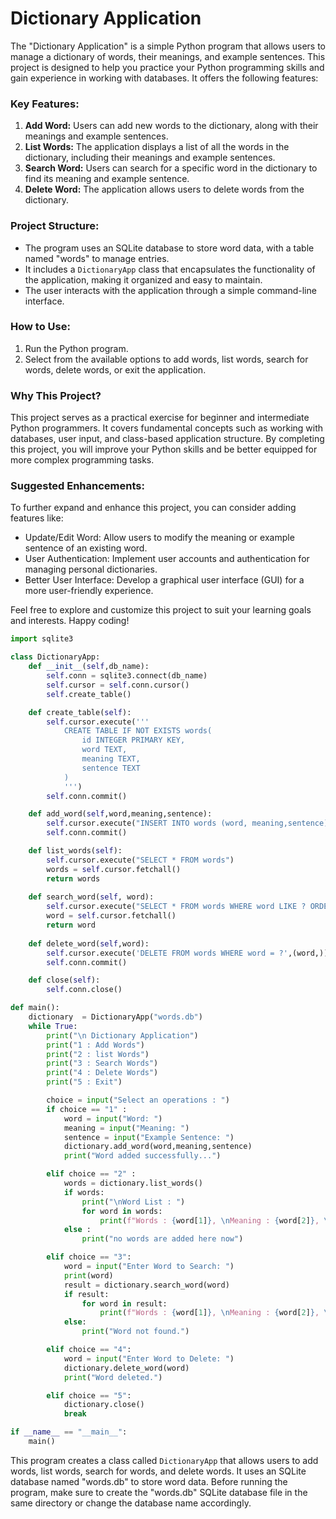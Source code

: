 # **Dictionary Application**

The "Dictionary Application" is a simple Python program that allows users to manage a dictionary of words, their meanings, and example sentences. This project is designed to help you practice your Python programming skills and gain experience in working with databases. It offers the following features:

### Key Features:

1. **Add Word:** Users can add new words to the dictionary, along with their meanings and example sentences.
2. **List Words:** The application displays a list of all the words in the dictionary, including their meanings and example sentences.
3. **Search Word:** Users can search for a specific word in the dictionary to find its meaning and example sentence.
4. **Delete Word:** The application allows users to delete words from the dictionary.

### Project Structure:

- The program uses an SQLite database to store word data, with a table named "words" to manage entries.
- It includes a `DictionaryApp` class that encapsulates the functionality of the application, making it organized and easy to maintain.
- The user interacts with the application through a simple command-line interface.

### How to Use:

1. Run the Python program.
2. Select from the available options to add words, list words, search for words, delete words, or exit the application.

### Why This Project?

This project serves as a practical exercise for beginner and intermediate Python programmers. It covers fundamental concepts such as working with databases, user input, and class-based application structure. By completing this project, you will improve your Python skills and be better equipped for more complex programming tasks.


### Suggested Enhancements:

To further expand and enhance this project, you can consider adding features like:

- Update/Edit Word: Allow users to modify the meaning or example sentence of an existing word.
- User Authentication: Implement user accounts and authentication for managing personal dictionaries.
- Better User Interface: Develop a graphical user interface (GUI) for a more user-friendly experience.

Feel free to explore and customize this project to suit your learning goals and interests. Happy coding!



```python
import sqlite3

class DictionaryApp:
    def __init__(self,db_name):
        self.conn = sqlite3.connect(db_name)
        self.cursor = self.conn.cursor()
        self.create_table()

    def create_table(self):
        self.cursor.execute('''
            CREATE TABLE IF NOT EXISTS words(
                id INTEGER PRIMARY KEY,
                word TEXT,
                meaning TEXT,
                sentence TEXT            
            )
            ''')
        self.conn.commit()

    def add_word(self,word,meaning,sentence):
        self.cursor.execute("INSERT INTO words (word, meaning,sentence) VALUES ( ?, ?, ?)",(word,meaning,sentence))
        self.conn.commit()

    def list_words(self):
        self.cursor.execute("SELECT * FROM words")
        words = self.cursor.fetchall()
        return words
    
    def search_word(self, word):
        self.cursor.execute("SELECT * FROM words WHERE word LIKE ? ORDER BY word ASC", ('%' + word + '%',))
        word = self.cursor.fetchall()
        return word
    
    def delete_word(self,word):
        self.cursor.execute('DELETE FROM words WHERE word = ?',(word,))
        self.conn.commit()

    def close(self):
        self.conn.close()

def main():
    dictionary  = DictionaryApp("words.db")
    while True:
        print("\n Dictionary Application")
        print("1 : Add Words")        
        print("2 : list Words")
        print("3 : Search Words")
        print("4 : Delete Words")
        print("5 : Exit")

        choice = input("Select an operations : ")
        if choice == "1" :
            word = input("Word: ")
            meaning = input("Meaning: ")
            sentence = input("Example Sentence: ")
            dictionary.add_word(word,meaning,sentence)
            print("Word added successfully...")

        elif choice == "2" :
            words = dictionary.list_words()
            if words:
                print("\nWord List : ")
                for word in words:
                    print(f"Words : {word[1]}, \nMeaning : {word[2]}, \nExample Sentence : {word[3]}")
            else :
                print("no words are added here now")

        elif choice == "3":
            word = input("Enter Word to Search: ")
            print(word)
            result = dictionary.search_word(word)
            if result:
                for word in result:
                    print(f"Words : {word[1]}, \nMeaning : {word[2]}, \nExample Sentence : {word[3]}")
            else:
                print("Word not found.")

        elif choice == "4":
            word = input("Enter Word to Delete: ")
            dictionary.delete_word(word)
            print("Word deleted.")

        elif choice == "5":
            dictionary.close()
            break

if __name__ == "__main__":
    main()

```

This program creates a class called `DictionaryApp` that allows users to add words, list words, search for words, and delete words. It uses an SQLite database named "words.db" to store word data. Before running the program, make sure to create the "words.db" SQLite database file in the same directory or change the database name accordingly.